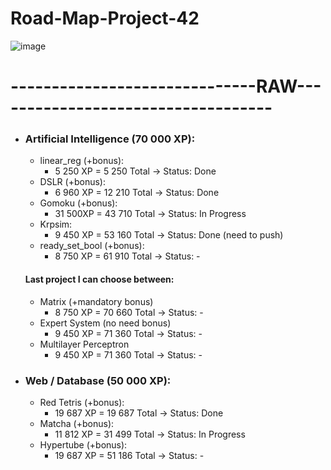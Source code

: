 # Road-Map-Project-42

![image](https://user-images.githubusercontent.com/77042040/205524465-00f6665d-9b53-4082-89db-2cb10be7c1d5.png)

# ------------------------------RAW-----------------------------------
- ### Artificial Intelligence (70 000 XP):
  - linear_reg (+bonus):
    - 5 250 XP =  5 250 Total -> Status: Done
  - DSLR (+bonus):
    - 6 960 XP = 12 210 Total -> Status: Done
  - Gomoku (+bonus):
    - 31 500XP = 43 710 Total -> Status: In Progress
  - Krpsim:
    - 9 450 XP = 53 160 Total -> Status: Done (need to push)
  - ready_set_bool (+bonus):
    - 8 750 XP = 61 910 Total -> Status: -
  #### Last project I can choose between:
  - Matrix (+mandatory bonus)
    - 8 750 XP = 70 660 Total -> Status: -
  - Expert System (no need bonus)
    - 9 450 XP = 71 360 Total -> Status: -
  - Multilayer Perceptron
    - 9 450 XP = 71 360 Total -> Status: -
  
- ### Web / Database (50 000 XP):
  - Red Tetris (+bonus):
    - 19 687 XP = 19 687 Total -> Status: Done
  - Matcha (+bonus):
    - 11 812 XP = 31 499 Total -> Status: In Progress
  - Hypertube (+bonus):
    - 19 687 XP = 51 186 Total -> Status: -


